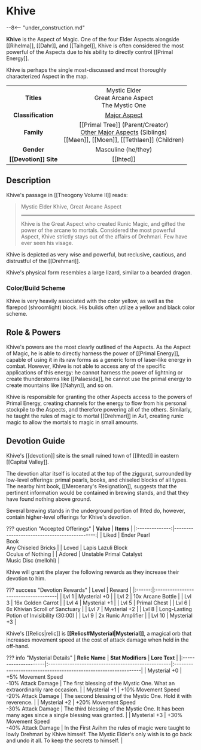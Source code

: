 # Khive

--8<-- "under_construction.md"

**Khive** is the Aspect of Magic. One of the four Elder Aspects alongside [[Rihelma]], [[Dahr]], and [[Taihgel]], Khive is often considered the most powerful of the Aspects due to his ability to directly control [[Primal Energy]].

Khive is perhaps the single most-discussed and most thoroughly characterized Aspect in the map. 

|  |  |
|:----------:|:----------------------:|
| **Titles** | Mystic Elder <br> Great Arcane Aspect <br> The Mystic One |
| **Classification** | [Major Aspect](/Lore/Higher_Beings/Aspects/Major_Aspects/) |
| **Family** | [[Primal Tree]] (Parent/Creator) <br> [Other Major Aspects](/Lore/Higher_Beings/Aspects/Major_Aspects/) (Siblings) <br> [[Maen]], [[Moen]], [[Tethlaen]] (Children) |
| **Gender** | Masculine (he/they) |
| **[[Devotion]] Site** | [[Ihted]] |

## Description

Khive's passage in [[Theogony Volume II]] reads:

> Mystic Elder Khive, Great Arcane Aspect
> ***
> Khive is the Great Aspect who created Runic Magic, and gifted the power of the arcane to mortals. Considered the most powerful Aspect, Khive strictly stays out of the affairs of Drehmari. Few have ever seen his visage.

Khive is depicted as very wise and powerful, but reclusive, cautious, and distrustful of the [[Drehmari]].

Khive's physical form resembles a large lizard, similar to a bearded dragon.

### Color/Build Scheme

Khive is very heavily associated with the color yellow, as well as the flarepod (shroomlight) block. His builds often utilize a yellow and black color scheme.

## Role & Powers

Khive's powers are the most clearly outlined of the Aspects. As the Aspect of Magic, he is able to directly harness the power of [[Primal Energy]], capable of using it in its raw forms as a generic form of laser-like energy in combat. However, Khive is not able to access any of the specific applications of this energy: he cannot harness the power of lightning or create thunderstorms like [[Palaesida]], he cannot use the primal energy to create mountains like [[Nahyn]], and so on.

Khive is responsible for granting the other Aspects access to the powers of Primal Energy, creating channels for the energy to flow from his personal stockpile to the Aspects, and therefore powering all of the others. Similarly, he taught the rules of magic to mortal [[Drehmari]] in Av1, creating runic magic to allow the mortals to magic in small amounts. 

## Devotion Guide

Khive's [[devotion]] site is the small ruined town of [[Ihted]] in eastern [[Capital Valley]].

The devotion altar itself is located at the top of the ziggurat, surrounded by low-level offerings: primal pearls, books, and chiseled blocks of all types. The nearby hint book, [[Mercenary's Resignation]], suggests that the pertinent information would be contained in brewing stands, and that they have found nothing above ground.

Several brewing stands in the underground portion of Ihted do, however, contain higher-level offerings for Khive's devotion.

??? question "Accepted Offerings"
    | **Value**      | **Items**                                  |
    |:--------------:|---------------------------------------------:|
    | Liked          | Ender Pearl <br>Book <br>Any Chiseled Bricks     |
    | Loved          | Lapis Lazuli Block <br>Oculus of Nothing         |
    | Adored         | Unstable Primal Catalyst <br>Music Disc (mellohi) |

Khive will grant the player the following rewards as they increase their devotion to him.

??? success "Devotion Rewards"
    | Level  | Reward                               |
    |:------:|:-------------------------------------|
    | Lvl 1  | Mysterial +0                         |
    | Lvl 2  | 10x Arcane Bottle                    |
    | Lvl 3  | 16x Golden Carrot                    |
    | Lvl 4  | Mysterial +1                         |
    | Lvl 5  | Primal Chest                         |
    | Lvl 6  | 6x Khivian Scroll of Sanctuary       |
    | Lvl 7  | Mysterial +2                         |
    | Lvl 8  | Long-Lasting Potion of Invisibility (30:00)    |
    | Lvl 9  | 2x Runic Amplifier                   |
    | Lvl 10 | Mysterial +3                         |

Khive's [[Relics|relic]] is **[[Relics#Mysterial|Mysterial]]**, a magical orb that increases movement speed at the cost of attack damage when held in the off-hand.

??? info "Mysterial Details"
    | **Relic Name**       | **Stat Modifiers**                                 | **Lore Text**                                                   |
    |:---------------------|:---------------------------------------------------|:----------------------------------------------------------------|
    | Mysterial +0         | +5% Movement Speed <br>-10% Attack Damage          | The first blessing of the Mystic One. What an extraordinarily rare occasion. |
    | Mysterial +1         | +10% Movement Speed  <br>-20% Attack Damage        | The second blessing of the Mystic One. Hold it with reverence. |
    | Mysterial +2         | +20% Movement Speed <br>-30% Attack Damage         | The third blessing of the Mystic One. It has been many ages since a single blessing was granted. |
    | Mysterial +3         | +30% Movement Speed <br>-40% Attack Damage         | In the First Avihm the rules of magic were taught to lowly Drehmari by Khive himself. The Mystic Elder's only wish is to go back and undo it all. To keep the secrets to himself. |